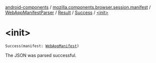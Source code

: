 [android-components](../../../../index.md) / [mozilla.components.browser.session.manifest](../../../index.md) / [WebAppManifestParser](../../index.md) / [Result](../index.md) / [Success](index.md) / [&lt;init&gt;](./-init-.md)

# &lt;init&gt;

`Success(manifest: `[`WebAppManifest`](../../../-web-app-manifest/index.md)`)`

The JSON was parsed successful.


